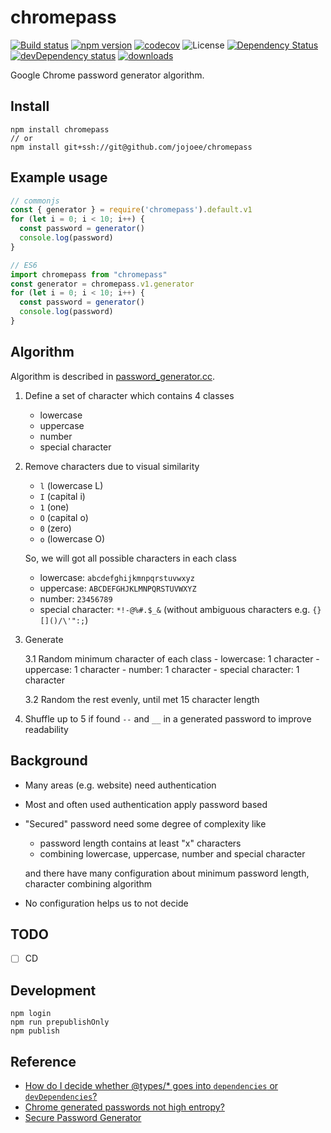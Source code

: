 # chromepass
[![Build status](https://travis-ci.org/jojoee/chromepass.svg?branch=master)](https://travis-ci.org/jojoee/chromepass)
[![npm version](https://img.shields.io/npm/v/chromepass.svg)](https://npmjs.org/package/chromepass)
[![codecov](https://codecov.io/gh/jojoee/chromepass/branch/master/graph/badge.svg)](https://codecov.io/gh/jojoee/chromepass)
![License](https://img.shields.io/npm/l/chromepass)
[![Dependency Status](https://david-dm.org/jojoee/chromepass.svg)](https://david-dm.org/jojoee/chromepass)
[![devDependency status](https://img.shields.io/david/dev/jojoee/chromepass.svg)](https://david-dm.org/jojoee/chromepass#info=devDependencies)
[![downloads](https://img.shields.io/npm/dt/chromepass.svg)](https://npmjs.org/package/chromepass)

Google Chrome password generator algorithm.

## Install

```shell
npm install chromepass
// or
npm install git+ssh://git@github.com/jojoee/chromepass
```

## Example usage

```typescript
// commonjs
const { generator } = require('chromepass').default.v1
for (let i = 0; i < 10; i++) {
  const password = generator()
  console.log(password)
}

// ES6
import chromepass from "chromepass"
const generator = chromepass.v1.generator
for (let i = 0; i < 10; i++) {
  const password = generator()
  console.log(password)
}
```

## Algorithm
Algorithm is described in [password_generator.cc](https://github.com/chromium/chromium/blob/master/components/password_manager/core/browser/generation/password_generator.cc).

1. Define a set of character which contains 4 classes
    - lowercase
    - uppercase
    - number
    - special character

2. Remove characters due to visual similarity
    - `l` (lowercase L)
    - `I` (capital i)
    - `1` (one)
    - `O` (capital o)
    - `0` (zero)
    - `o` (lowercase O)

    So, we will got all possible characters in each class
    - lowercase: `abcdefghijkmnpqrstuvwxyz`
    - uppercase: `ABCDEFGHJKLMNPQRSTUVWXYZ`
    - number: `23456789`
    - special character: `*!-@%#.$_&` (without ambiguous characters e.g. `{}[]()/\'":;`)

3. Generate

    3.1 Random minimum character of each class
        - lowercase: 1 character
        - uppercase: 1 character
        - number: 1 character
        - special character: 1 character

    3.2 Random the rest evenly, until met 15 character length

4. Shuffle up to 5 if found `--` and `__` in a generated password to improve readability

## Background
- Many areas (e.g. website) need authentication
- Most and often used authentication apply password based
- "Secured" password need some degree of complexity like
  - password length contains at least "x" characters
  - combining lowercase, uppercase, number and special character
  
  and there have many configuration about minimum password length, character combining algorithm
- No configuration helps us to not decide

## TODO
- [ ] CD

## Development

```
npm login
npm run prepublishOnly
npm publish
```

## Reference
- [How do I decide whether @types/* goes into `dependencies` or `devDependencies`?](https://stackoverflow.com/questions/45176661/how-do-i-decide-whether-types-goes-into-dependencies-or-devdependencies)
- [Chrome generated passwords not high entropy?](https://security.stackexchange.com/questions/190796/chrome-generated-passwords-not-high-entropy)
- [Secure Password Generator](https://passwordsgenerator.net/)
